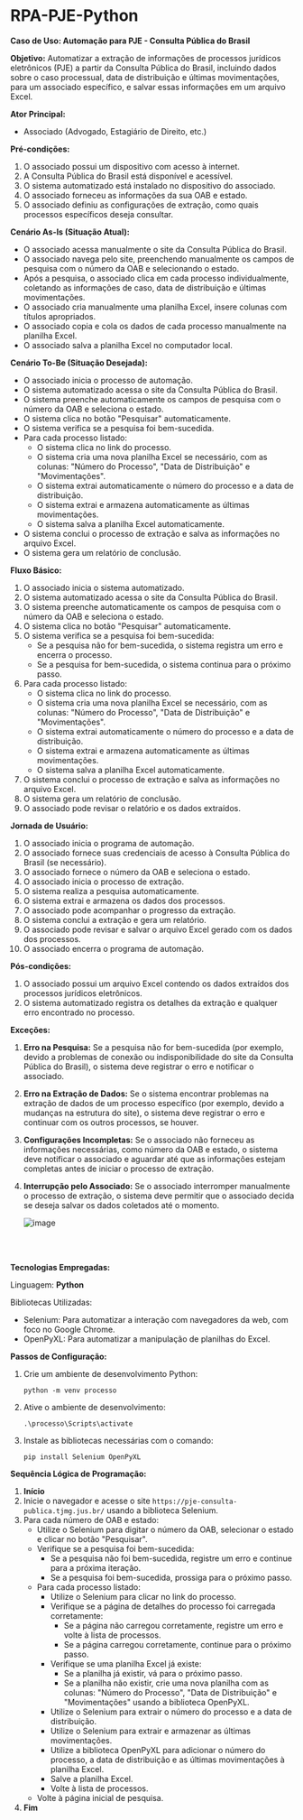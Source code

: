 # RPA-PJE-Python

**Caso de Uso: Automação para PJE - Consulta Pública do Brasil**

**Objetivo:**
Automatizar a extração de informações de processos jurídicos eletrônicos (PJE) a partir da Consulta Pública do Brasil, incluindo dados sobre o caso processual, data de distribuição e últimas movimentações, para um associado específico, e salvar essas informações em um arquivo Excel.

**Ator Principal:**
- Associado (Advogado, Estagiário de Direito, etc.)

**Pré-condições:**
1. O associado possui um dispositivo com acesso à internet.
2. A Consulta Pública do Brasil está disponível e acessível.
3. O sistema automatizado está instalado no dispositivo do associado.
4. O associado forneceu as informações da sua OAB e estado.
5. O associado definiu as configurações de extração, como quais processos específicos deseja consultar.


**Cenário As-Is (Situação Atual):**

- O associado acessa manualmente o site da Consulta Pública do Brasil.
- O associado navega pelo site, preenchendo manualmente os campos de pesquisa com o número da OAB e selecionando o estado.
- Após a pesquisa, o associado clica em cada processo individualmente, coletando as informações de caso, data de distribuição e últimas movimentações.
- O associado cria manualmente uma planilha Excel, insere colunas com títulos apropriados.
- O associado copia e cola os dados de cada processo manualmente na planilha Excel.
- O associado salva a planilha Excel no computador local.

**Cenário To-Be (Situação Desejada):**

- O associado inicia o processo de automação.
- O sistema automatizado acessa o site da Consulta Pública do Brasil.
- O sistema preenche automaticamente os campos de pesquisa com o número da OAB e seleciona o estado.
- O sistema clica no botão "Pesquisar" automaticamente.
- O sistema verifica se a pesquisa foi bem-sucedida.
- Para cada processo listado:
  - O sistema clica no link do processo.
  - O sistema cria uma nova planilha Excel se necessário, com as colunas: "Número do Processo", "Data de Distribuição" e "Movimentações".
  - O sistema extrai automaticamente o número do processo e a data de distribuição.
  - O sistema extrai e armazena automaticamente as últimas movimentações.
  - O sistema salva a planilha Excel automaticamente.
- O sistema conclui o processo de extração e salva as informações no arquivo Excel.
- O sistema gera um relatório de conclusão.

  
**Fluxo Básico:**

1. O associado inicia o sistema automatizado.
2. O sistema automatizado acessa o site da Consulta Pública do Brasil.
3. O sistema preenche automaticamente os campos de pesquisa com o número da OAB e seleciona o estado.
4. O sistema clica no botão "Pesquisar" automaticamente.
5. O sistema verifica se a pesquisa foi bem-sucedida:
   - Se a pesquisa não for bem-sucedida, o sistema registra um erro e encerra o processo.
   - Se a pesquisa for bem-sucedida, o sistema continua para o próximo passo.
6. Para cada processo listado:
   - O sistema clica no link do processo.
   - O sistema cria uma nova planilha Excel se necessário, com as colunas: "Número do Processo", "Data de Distribuição" e "Movimentações".
   - O sistema extrai automaticamente o número do processo e a data de distribuição.
   - O sistema extrai e armazena automaticamente as últimas movimentações.
   - O sistema salva a planilha Excel automaticamente.
7. O sistema conclui o processo de extração e salva as informações no arquivo Excel.
8. O sistema gera um relatório de conclusão.
9. O associado pode revisar o relatório e os dados extraídos.


**Jornada de Usuário:**

1. O associado inicia o programa de automação.
2. O associado fornece suas credenciais de acesso à Consulta Pública do Brasil (se necessário).
3. O associado fornece o número da OAB e seleciona o estado.
4. O associado inicia o processo de extração.
5. O sistema realiza a pesquisa automaticamente.
6. O sistema extrai e armazena os dados dos processos.
7. O associado pode acompanhar o progresso da extração.
8. O sistema conclui a extração e gera um relatório.
9. O associado pode revisar e salvar o arquivo Excel gerado com os dados dos processos.
10. O associado encerra o programa de automação.



**Pós-condições:**
1. O associado possui um arquivo Excel contendo os dados extraídos dos processos jurídicos eletrônicos.
2. O sistema automatizado registra os detalhes da extração e qualquer erro encontrado no processo.

**Exceções:**

1. **Erro na Pesquisa:** Se a pesquisa não for bem-sucedida (por exemplo, devido a problemas de conexão ou indisponibilidade do site da Consulta Pública do Brasil), o sistema deve registrar o erro e notificar o associado.

2. **Erro na Extração de Dados:** Se o sistema encontrar problemas na extração de dados de um processo específico (por exemplo, devido a mudanças na estrutura do site), o sistema deve registrar o erro e continuar com os outros processos, se houver.

3. **Configurações Incompletas:** Se o associado não forneceu as informações necessárias, como número da OAB e estado, o sistema deve notificar o associado e aguardar até que as informações estejam completas antes de iniciar o processo de extração.

4. **Interrupção pelo Associado:** Se o associado interromper manualmente o processo de extração, o sistema deve permitir que o associado decida se deseja salvar os dados coletados até o momento.

   ![image](https://github.com/MaolyDevTech/RPA-PJE-Python/assets/144358009/ac4e44bc-92e5-4add-adaf-7c635d5bb909)

   <br> <br>


**Tecnologias Empregadas:**

Linguagem: **Python**


Bibliotecas Utilizadas:

- Selenium: Para automatizar a interação com navegadores da web, com foco no Google Chrome.
- OpenPyXL: Para automatizar a manipulação de planilhas do Excel.

**Passos de Configuração:**

1. Crie um ambiente de desenvolvimento Python:
   ```
   python -m venv processo
   ```

2. Ative o ambiente de desenvolvimento:
   ```
   .\processo\Scripts\activate
   ```

3. Instale as bibliotecas necessárias com o comando:
   ```
   pip install Selenium OpenPyXL
   ```


**Sequência Lógica de Programação:**

1. **Início**
2. Inicie o navegador e acesse o site `https://pje-consulta-publica.tjmg.jus.br/` usando a biblioteca Selenium.
3. Para cada número de OAB e estado:
   - Utilize o Selenium para digitar o número da OAB, selecionar o estado e clicar no botão "Pesquisar".
   - Verifique se a pesquisa foi bem-sucedida:
     - Se a pesquisa não foi bem-sucedida, registre um erro e continue para a próxima iteração.
     - Se a pesquisa foi bem-sucedida, prossiga para o próximo passo.
   - Para cada processo listado:
     - Utilize o Selenium para clicar no link do processo.
     - Verifique se a página de detalhes do processo foi carregada corretamente:
       - Se a página não carregou corretamente, registre um erro e volte à lista de processos.
       - Se a página carregou corretamente, continue para o próximo passo.
     - Verifique se uma planilha Excel já existe:
       - Se a planilha já existir, vá para o próximo passo.
       - Se a planilha não existir, crie uma nova planilha com as colunas: "Número do Processo", "Data de Distribuição" e "Movimentações" usando a biblioteca OpenPyXL.
     - Utilize o Selenium para extrair o número do processo e a data de distribuição.
     - Utilize o Selenium para extrair e armazenar as últimas movimentações.
     - Utilize a biblioteca OpenPyXL para adicionar o número do processo, a data de distribuição e as últimas movimentações à planilha Excel.
     - Salve a planilha Excel.
     - Volte à lista de processos.
   - Volte à página inicial de pesquisa.
4. **Fim**
